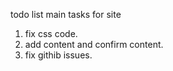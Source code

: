 todo list main tasks for site
1. fix css code.
2. add content and confirm content. 
3. fix githib issues.
